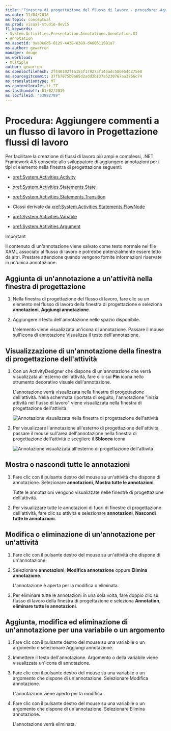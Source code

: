 ```yaml
---
title: 'Finestra di progettazione del flusso di lavoro - procedura: Aggiungere commenti a un flusso di lavoro'
ms.date: 11/04/2016
ms.topic: conceptual
ms.prod: visual-studio-dev15
f1_keywords:
- System.Activities.Presentation.Annotations.Annotation.UI
- Annotation
ms.assetid: 9aa0e8d6-8129-4438-8389-d460611581a7
ms.author: gewarren
manager: douge
ms.workload:
- multiple
author: gewarren
ms.openlocfilehash: 2f440102f1a155f179273f145adc58be54c275e8
ms.sourcegitcommit: 37fb7075b0a65d2add3b137a5230767aa3266c74
ms.translationtype: MT
ms.contentlocale: it-IT
ms.lasthandoff: 01/02/2019
ms.locfileid: "53882789"
---
```

# <a name="how-to-add-comments-to-a-workflow-in-the-workflow-designer"></a>Procedura: Aggiungere commenti a un flusso di lavoro in Progettazione flussi di lavoro

Per facilitare la creazione di flussi di lavoro più ampi e complessi, .NET Framework 4.5 consente allo sviluppatore di aggiungere annotazioni per i tipi di elemento nella finestra di progettazione seguenti:

-   <xref:System.Activities.Activity>

-   <xref:System.Activities.Statements.State>

-   <xref:System.Activities.Statements.Transition>

-   Classi derivate da <xref:System.Activities.Statements.FlowNode>

-   <xref:System.Activities.Variable>

-   <xref:System.Activities.Argument>

> [!IMPORTANT]
> Il contenuto di un'annotazione viene salvato come testo normale nel file XAML associato al flusso di lavoro e potrebbe potenzialmente essere letto da altri. Prestare attenzione quando vengono fornite informazioni riservate in un'unica annotazione.

## <a name="adding-an-annotation-to-an-activity-in-the-designer"></a>Aggiunta di un'annotazione a un'attività nella finestra di progettazione

1. Nella finestra di progettazione del flusso di lavoro, fare clic su un elemento nel flusso di lavoro della finestra di progettazione e seleziona **annotazioni**, **Aggiungi annotazione**.

1. Aggiungere il testo dell'annotazione nello spazio disponibile.

   L'elemento viene visualizzata un'icona di annotazione. Passare il mouse sull'icona di annotazione Visualizza il testo dell'annotazione.

## <a name="displaying-an-annotation-in-an-activitys-designer"></a>Visualizzazione di un'annotazione della finestra di progettazione dell'attività

1. Con un ActivityDesigner che dispone di un'annotazione che verrà visualizzata all'esterno dell'attività, fare clic sui **Pin** icona nello strumento decorativo visuale dell'annotazione.

   L'annotazione verrà visualizzata nella finestra di progettazione dell'attività. Nella schermata riportata di seguito, l'annotazione "inizia attività nel flusso di lavoro" viene visualizzata nella finestra di progettazione dell'attività.

   ![Annotazione visualizzata nella finestra di progettazione dell'attività](../workflow-designer/media/annotationindesigner.png)

2. Per visualizzare l'annotazione all'esterno di progettazione dell'attività, passare il mouse sull'area dell'annotazione nella finestra di progettazione dell'attività e scegliere il **Sblocca** icona

   ![Annotazione visualizzata all'esterno di progettazione dell'attività](../workflow-designer/media/annotationoutsidedesigner.png)

## <a name="showing-or-hiding-all-annotations"></a>Mostra o nascondi tutte le annotazioni

1. Fare clic con il pulsante destro del mouse su un'attività che dispone di annotazione. Selezionare **annotazioni**, **Mostra tutte le annotazioni**.

   Tutte le annotazioni vengono visualizzate nelle finestre di progettazione dell'attività.

1. Per visualizzare tutte le annotazioni di fuori di finestre di progettazione dell'attività, fare clic su attività e selezionare **annotazioni**, **Nascondi tutte le annotazioni**.

## <a name="editing-or-deleting-an-annotation-for-an-activity"></a>Modifica o eliminazione di un'annotazione per un'attività

1. Fare clic con il pulsante destro del mouse su un'attività che dispone di un'annotazione.

1. Selezionare **annotazioni**, **Modifica annotazione** oppure **Elimina annotazione**.

   L'annotazione è aperta per la modifica o eliminata.

1. Per eliminare tutte le annotazioni in una sola volta, fare doppio clic su flusso di lavoro della finestra di progettazione e seleziona **Annotation**, **eliminare tutte le annotazioni**.

## <a name="adding-editing-and-deleting-an-annotation-for-a-variable-or-argument"></a>Aggiunta, modifica ed eliminazione di un'annotazione per una variabile o un argomento

1. Fare clic con il pulsante destro del mouse su una variabile o un argomento e selezionare Aggiungi annotazione.

1. Immettere il testo dell'annotazione. Argomento o della variabile viene visualizzata un'icona di annotazione.

1. Fare clic con il pulsante destro del mouse su una variabile o un argomento che dispone di un'annotazione. Selezionare Modifica annotazione.

   L'annotazione viene aperto per la modifica.

1. Fare clic con il pulsante destro del mouse su una variabile o un argomento che dispone di un'annotazione. Selezionare Elimina annotazione.

   L'annotazione verrà eliminata.